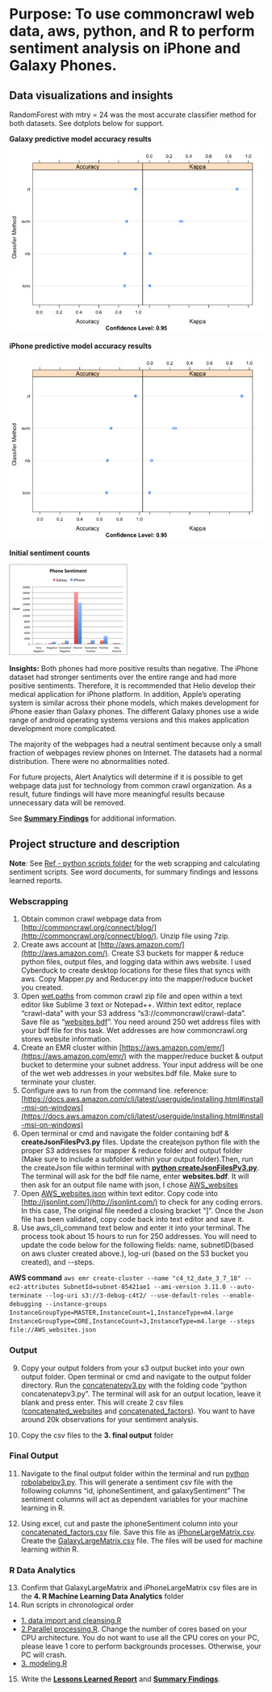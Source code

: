 # Purpose: To use commoncrawl web data, aws, python, and R to perform sentiment analysis on iPhone and Galaxy Phones. 

## Data visualizations and insights ## 
RandomForest with mtry = 24 was the most accurate classifier method for both datasets. See dotplots below for support. 

**Galaxy predictive model accuracy results**
![galaxydotplot](https://github.com/nlynch504/data-analytics-portfolio/blob/master/R%20projects/Sentiment%20Analysis/4.%20R%20Machine%20Learning%20Data%20Analytics/model%20outputs/Galaxy_model_summary.png)

**iPhone predictive model accuracy results** 
![iphonedotplot](https://github.com/nlynch504/data-analytics-portfolio/blob/master/R%20projects/Sentiment%20Analysis/4.%20R%20Machine%20Learning%20Data%20Analytics/model%20outputs/Iphone_model_summary.png)

**Initial sentiment counts**

![sentimenthistogram](https://github.com/nlynch504/data-analytics-portfolio/blob/master/R%20projects/Sentiment%20Analysis/4.%20R%20Machine%20Learning%20Data%20Analytics/model%20outputs/Sentiment%20findings.png)

**Insights:**  Both phones had more positive results than negative. The iPhone dataset had stronger sentiments over the entire range and had more positive sentiments. Therefore, it is recommended that Helio develop their medical application for iPhone platform. In addition, Apple’s operating system is similar across their phone models, which makes development for iPhone easier than Galaxy phones. The different Galaxy phones use a wide range of android operating systems versions and this makes application development more complicated.

The majority of the webpages had a neutral sentiment because only a small fraction of webpages review phones on Internet. The datasets had a normal distribution. There were no abnormalities noted. 

For future projects, Alert Analytics will determine if it is possible to get webpage data just for technology from common crawl organization. As a result, future findings will have more meaningful results because unnecessary data will be removed. 

See **[Summary Findings](https://github.com/nlynch504/data-analytics-portfolio/blob/master/R%20projects/Sentiment%20Analysis/Summary%20Findings.docx)** for additional information. 


## Project structure and description ##
**Note**: See [Ref - python scripts folder](https://github.com/nlynch504/data-analytics-portfolio/blob/master/R%20projects/Sentiment%20Analysis/5.%20Ref%20-%20python%20scripts) for the web scrapping and calculating sentiment scripts. See word documents, for summary findings and lessons learned reports. 

### **Webscrapping**
1. Obtain common crawl webpage data from [http://commoncrawl.org/connect/blog/](http://commoncrawl.org/connect/blog/). Unzip file using 7zip. 
2. Create aws account at [http://aws.amazon.com/](http://aws.amazon.com/). Create S3 buckets for mapper & reduce python files, output files, and logging data within aws website. I used Cyberduck to create desktop locations for these files that syncs with aws. Copy Mapper.py and Reducer.py into the mapper/reduce bucket you created.  
3. Open [wet.paths](https://github.com/nlynch504/data-analytics-portfolio/blob/master/R%20projects/Sentiment%20Analysis/1.%20web%20scrapping/wet.paths) from common crawl zip file and open within a text editor like Sublime 3 text or Notepad++. Within text editor, replace “crawl-data” with your S3 address “s3://commoncrawl/crawl-data”. Save file as “[websites.bdf](https://github.com/nlynch504/data-analytics-portfolio/blob/master/R%20projects/Sentiment%20Analysis/1.%20web%20scrapping/websites.bdf)”. You need around 250 wet address files with your bdf file for this task. Wet addresses are how commoncrawl.org stores website information. 
4. Create an EMR cluster within [https://aws.amazon.com/emr/](https://aws.amazon.com/emr/) with the mapper/reduce bucket & output bucket to determine your subnet address. Your input address will be one of the wet web addresses in your websites.bdf file. Make sure to terminate your cluster. 
5. Configure aws to run from the command line. reference: [https://docs.aws.amazon.com/cli/latest/userguide/installing.html#install-msi-on-windows](https://docs.aws.amazon.com/cli/latest/userguide/installing.html#install-msi-on-windows)
6. Open terminal or cmd and navigate the folder containing bdf & **createJsonFilesPv3.py** files. Update the createjson python file with the proper S3  addresses for mapper & reduce folder and output folder (Make sure to include a subfolder within your output folder).Then, run the  createJson file within terminal with [**python createJsonFilesPv3.py**](https://github.com/nlynch504/data-analytics-portfolio/blob/master/R%20projects/Sentiment%20Analysis/1.%20web%20scrapping/createJsonFilesPv3.py). The terminal will ask for the bdf file name, enter **websites.bdf**. It will then ask for an output file name with json, I chose [AWS_websites](https://github.com/nlynch504/data-analytics-portfolio/blob/master/R%20projects/Sentiment%20Analysis/1.%20web%20scrapping/AWS_websites.json)
7.  Open [AWS_websites.json](https://github.com/nlynch504/data-analytics-portfolio/blob/master/R%20projects/Sentiment%20Analysis/1.%20web%20scrapping/AWS_websites.json) within text editor. Copy code into [http://jsonlint.com/](http://jsonlint.com/) to check for any coding errors. In this case, The original file needed a closing bracket “]”. Once the Json file has been validated, copy code back into text editor and save it.
8.  Use aws_cli_command text below and enter it into your terminal. The process took about 15 hours to run for 250 addresses. You will need to update the code below for the following fields: name, subnetID(based on aws cluster created above.), log-uri (based on the S3 bucket you created), and --steps. 

**AWS command**
`aws emr create-cluster --name "c4_t2_date_3_7_18" --ec2-attributes SubnetId=subnet-85421ae1 --ami-version 3.11.0 --auto-terminate --log-uri s3://3-debug-c4t2/ --use-default-roles --enable-debugging --instance-groups InstanceGroupType=MASTER,InstanceCount=1,InstanceType=m4.large InstanceGroupType=CORE,InstanceCount=3,InstanceType=m4.large --steps file://AWS_websites.json`

### **Output**
9. Copy your output folders from your s3 output bucket into your own output folder. Open terminal or cmd and navigate to the output folder directory. Run the [concatenatepv3.py](https://github.com/nlynch504/data-analytics-portfolio/blob/master/R%20projects/Sentiment%20Analysis/2.%20output/concatenatepv3.py) with the folding code “python concatenatepv3.py”. The terminal will ask for an output location, leave it blank and press enter. This will create 2 csv files ([concatenated_websites](https://github.com/nlynch504/data-analytics-portfolio/blob/master/R%20projects/Sentiment%20Analysis/2.%20output/concatenated_websites.csv) and [concatenated_factors](https://github.com/nlynch504/data-analytics-portfolio/blob/master/R%20projects/Sentiment%20Analysis/2.%20output/concatenated_factors.csv)). You want to have around 20k observations for your sentiment analysis.     

10. Copy the csv files to the **3. final output** folder

### **Final Output**
11. Navigate to the final output folder within the terminal and run [python robolabelpv3.py](https://github.com/nlynch504/data-analytics-portfolio/blob/master/R%20projects/Sentiment%20Analysis/3.%20final%20output/robolabelpv3.py). This will generate a sentiment csv file with the following columns “id, iphoneSentiment, and galaxySentiment” The sentiment columns will act as dependent variables for your machine learning in R. 

12. Using excel, cut and paste the iphoneSentiment column into your [concatenated_factors.csv](https://github.com/nlynch504/data-analytics-portfolio/blob/master/R%20projects/Sentiment%20Analysis/3.%20final%20output/concatenated_factors.csv) file. Save this file as [iPhoneLargeMatrix.csv](https://github.com/nlynch504/data-analytics-portfolio/blob/master/R%20projects/Sentiment%20Analysis/3.%20final%20output/iPhoneLargeMatrix.csv). Create the [GalaxyLargeMatrix.csv](https://github.com/nlynch504/data-analytics-portfolio/blob/master/R%20projects/Sentiment%20Analysis/3.%20final%20output/GalaxyLargeMatrix.csv) file. The files will be used for machine learning within R. 


### **R Data Analytics**
13. Confirm that GalaxyLargeMatrix and iPhoneLargeMatrix csv files are in the **4. R Machine Learning Data Analytics** folder
14. Run scripts in chronological order
* [1. data import and cleansing.R](https://github.com/nlynch504/data-analytics-portfolio/blob/master/R%20projects/Sentiment%20Analysis/4.%20R%20Machine%20Learning%20Data%20Analytics/1.%20data%20import%20and%20cleaning.R)
* [2.Parallel processing.R](https://github.com/nlynch504/data-analytics-portfolio/blob/master/R%20projects/Sentiment%20Analysis/4.%20R%20Machine%20Learning%20Data%20Analytics/2.%20Parallel%20processing.R). Change the number of cores based on your CPU architecture. You do not want to use all the CPU cores on your PC, please leave 1 core to perform backgrounds processes. Otherwise, your PC will crash.
* [3. modeling.R](https://github.com/nlynch504/data-analytics-portfolio/blob/master/R%20projects/Sentiment%20Analysis/4.%20R%20Machine%20Learning%20Data%20Analytics/3.%20Modeling.R)

15. Write the **[Lessons Learned Report](https://github.com/nlynch504/data-analytics-portfolio/blob/master/R%20projects/Sentiment%20Analysis/Lessons%20Learned%20Report.docx)** and **[Summary Findings](https://github.com/nlynch504/data-analytics-portfolio/blob/master/R%20projects/Sentiment%20Analysis/Summary%20Findings.docx)**.
